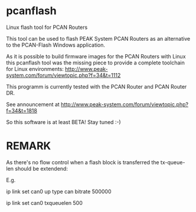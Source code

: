 # pcanflash
Linux flash tool for PCAN Routers

This tool can be used to flash PEAK System PCAN Routers as an alternative to the PCAN-Flash Windows application.

As it is possible to build firmware images for the PCAN Routers with Linux this pcanflash tool was the missing piece to provide a complete toolchain for Linux environments:
http://www.peak-system.com/forum/viewtopic.php?f=34&t=1112

This programm is currently tested with the PCAN Router and PCAN Router DR.

See announcement at http://www.peak-system.com/forum/viewtopic.php?f=34&t=1818

So this software is at least BETA! Stay tuned :-)

# REMARK

As there's no flow control when a flash block is transferred the tx-queue-len should be extendend:

E.g.

ip link set can0 up type can bitrate 500000

ip link set can0 txqueuelen 500
